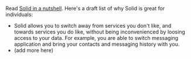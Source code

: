 Read [Solid in a nutshell](https://github.com/solid/Explaining-the-Vision-Panel/blob/master/Nutshell/Solid-in-a-nutshell.md). Here's a draft list of why Solid is great for individuals: 

* Solid allows you to switch away from services you don't like, and towards services you do like, without being inconvenienced by loosing access to your data. For example, you are able to switch messaging application and bring your contacts and messaging history with you. 
* (add more here) 
